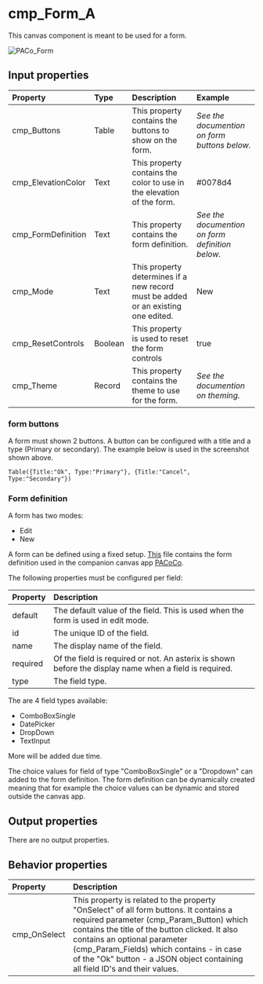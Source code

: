 # cmp_Form_A

This canvas component is meant to be used for a form.

![PACo_Form](https://user-images.githubusercontent.com/35654198/197223488-dc2e487e-de05-4a2b-9e3c-cbf3c2c560e5.png)

## **Input properties**

| Property | Type | Description | Example |
| :--- | :--- | :--- | :--- |
| cmp_Buttons | Table | This property contains the buttons to show on the form. | *See the documention on form buttons below.* |
| cmp_ElevationColor | Text | This property contains the color to use in the elevation of the form. | #0078d4 |
| cmp_FormDefinition | Text | This property contains the form definition. | *See the documention on form definition below.* |
| cmp_Mode | Text | This property determines if a new record must be added or an existing one edited. | New |
| cmp_ResetControls | Boolean | This property is used to reset the form controls | true |
| cmp_Theme | Record | This property contains the theme to use for the form. | *See the documention on theming.* |

### form buttons

A form must shown 2 buttons. A button can be configured with a title and a type (Primary or secondary). The example below is used in the screenshot shown above.

`Table({Title:"Ok", Type:"Primary"}, {Title:"Cancel", Type:"Secondary"})`

### Form definition

A form has two modes:

- Edit
- New

A form can be defined using a fixed setup. [This](./Form%20definition) file contains the form definition used in the companion canvas app [PACoCo](./../PACoCo.md).

The following properties must be configured per field:

| Property | Description |
| :--- | :--- |
| default | The default value of the field. This is used when the form is used in edit mode. |
| id | The unique ID of the field. |
| name | The display name of the field. |
| required | Of the field is required or not. An asterix is shown before the display name when a field is required. |
| type | The field type. |

The are 4 field types available:

- ComboBoxSingle
- DatePicker
- DropDown
- TextInput

More will be added due time.

The choice values for field of type "ComboBoxSingle" or a "Dropdown" can added to the form definition. The form definition can be dynamically created meaning that for example the choice values can be dynamic and stored outside the canvas app.

## **Output properties**

There are no output properties.

## **Behavior properties**

| Property | Description |
| :--- | :--- |
| cmp_OnSelect | This property is related to the property "OnSelect" of all form buttons. It contains a required parameter (cmp_Param_Button) which contains the title of the button clicked. It also contains an optional parameter (cmp_Param_Fields) which contains - in case of the "Ok" button - a JSON object containing all field ID's and their values. |
